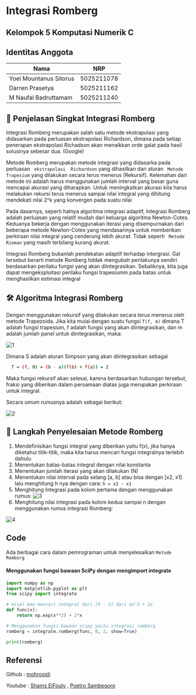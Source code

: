 
# Integrasi Romberg

## Kelompok 5 Komputasi Numerik C

## Identitas Anggota
| Nama                      | NRP        |
|---------------------------|------------|
|Yoel Mountanus Sitorus     | 5025211078 |
|Darren Prasetya            | 5025211162 |
|M Naufal Badruttamam       | 5025211240 |




## 🚀 Penjelasan Singkat Integrasi Romberg
Integrasi Romberg merupakan salah satu metode ekstrapolasi yang didasarkan pada perluasan ekstrapolasi Richardson, dimana pada setiap penerapan ekstrapolasi Richadson akan menaikkan orde galat pada hasil solusinya sebesar dua. (Google)

Metode Romberg merupakan metode integrasi yang didasarka pada perluasan ``` ekstrapolasi  Richardson``` 
yang dihasilkan dari aturan ``` Metode Trapesium``` yang dilakukan secara terus menerus (Rekursif). Kelemahan dari metode ini adalah harus menggunakan jumlah interval 
yang besar guna mencapai akurasi yang diharapkan. Untuk meningkatkan akurasi kita harus melakukan rekursi terus menerus sampai nilai integral yang dihitung mendekati nilai 
2^k yang konvergen pada suatu nilai

Pada dasarnya, seperti halnya algoritma integrasi adaptif, Integrasi Romberg adalah perluasan yang relatif mudah dari keluarga algoritma Newton-Cotes.
Keduanya bekerja dengan menggunakan iterasi yang disempurnakan dari beberapa metode Newton-Cotes yang mendasarinya untuk memberikan perkiraan nilai integral yang 
cenderung lebih akurat. Tidak seperti ``` Metode Rieman``` yang masih terbilang kurang akurat.

Integrasi Romberg bukanlah pendekatan adaptif terhadap intergrasi. Gal tersebut berarti metode Romberg tiddak mengubah perilakunya sendiri berdasarkan perilaku fungsi yang akan
diintegrasikan. Sebaliknya, kita juga dapat mengeksploitasi perilaku fungsi trapesiumm pada batas untuk menghasilkan estimasi integral
## 🛠 Algoritma Integrasi Romberg

Dengan menggunakan rekursif yang dilakukan secara terus menerus oleh metode Trapezoida. 
Jika kita mulai dengan suatu fungsi ```T(f, m)``` dimana T adalah fungsi trapesium, f adalah fungsi yang akan diintegrasikan, 
dan m adalah jumlah panel untuk diintegrasikan, maka:

![1](https://user-images.githubusercontent.com/92671053/208663483-0b59c7d6-e65a-4d2f-83de-e381ccbd7c40.PNG)

Dimana S adalah aturan Simpson yang akan diintegrasikan sebagai

```bash
  T = (f, 0) = (b - a)(f(b) + f(a)) = 2
```

Maka fungsi rekursif akan selesai, karena berdasarkan hubungan tersebut, fraksi yang diberikan dalam persamaan diatas juga merupakan perkiraan untuk integral.

Secara umum rumusnya adalah sebagai berikut:

![2](https://user-images.githubusercontent.com/92671053/208665099-fa684fa8-3c79-409d-815b-957d7fac5eb8.PNG)





## 🤔 Langkah Penyelesaian Metode Romberg

1. Mendefinisikan fungsi integral yang diberikan yaitu f(x), jika hanya diketahui titik-titik, maka kita harus mencari fungsi integralnya terlebih dahulu
2. Menentukan batas-batas integral dengan nilai konstanta
3. Menentukan jumlah iterasi yang akan dilakukan (N)
4. Menentukan nilai interval pada selang [a, b] atau bisa dengan [x2, x1] lalu menghitung h nya dengan cara: 
   `h = x2 - x1`
5. Menghitung Integrasi pada kolom pertama dengan menggunakan rumus:
![3](https://user-images.githubusercontent.com/92671053/208666808-bde01be4-001d-44d9-807b-fd9ff73d7eba.PNG)
6. Menghitung nilai integrasi pada kolom kedua sampai n dengan menggunakan rumus integrasi Romberg:

![4](https://user-images.githubusercontent.com/92671053/208667023-f430f9e4-3ff2-423e-b406-0241e0d94be6.PNG)



## Code

Ada berbagai cara dalam pemrograman untuk menyelesaikan `Metode Remborg` 

#### Menggunakan fungsi bawaan SciPy dengan mengimport integrate

```py
import numpy as np
import matplotlib.pyplot as plt
from scipy import integrate

# misal mau mencari integral dari [0 - 2] dari ex^2 + 2x
def func(x):
    return np.exp(x**2) + 2*x

# Menggunakan fungsi bawaan scipy yaitu integrasi romberg
romberg = integrate.romberg(func, 0, 2, show=True)

print(romberg)
```


## Referensi

Github : 
[mohrosidi](https://github.com/mohrosidi/metode_numerik/blob/master/09-diferensiasi_dan_integrasi.Rmd)

Youtube : [Shams ElFouly](https://youtu.be/2BxLDODvnQA) , 
[Poetro Sambegoro](https://youtu.be/Dj1Gzy52nNk)

